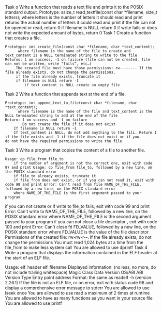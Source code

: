 Task o
Write a function that reads a text file and prints it to the POSIX standard output.
	Prototype: ssize_t read_textfile(const char *filename, size_t letters);
		   where letters is the number of letters it should read and print
	returns the actual number of letters it could read and print
		if the file can not be opened or read, return 0
		if filename is NULL return 0
		if write fails or does not write the expected amount of bytes, return 0
Task 1
Create a function that creates a file.

	Prototype: int create_file(const char *filename, char *text_content);
		  where filename is the name of the file to create and text_content is a NULL terminated string to write to the file
	Returns: 1 on success, -1 on failure (file can not be created, file can not be written, write “fails”, etc…)
		 The created file must have those permissions: rw-------. If the file already exists, do not change the permissions.
		 if the file already exists, truncate it
		 if filename is NULL return -1
	         if text_content is NULL create an empty file
Task 2
Write a function that appends text at the end of a file.

	Prototype: int append_text_to_file(const char *filename, char *text_content);
		  where filename is the name of the file and text_content is the NULL terminated string to add at the end of the file
	Return: 1 on success and -1 on failure
	        Do not create the file if it does not exist
		If filename is NULL return -1
		If text_content is NULL, do not add anything to the fili. Return 1 if the file exists and -1 if the file does not exist or if you 		 do not have the required permissions to write the file
Task 3
Write a program that copies the content of a file to another file.

	Usage: cp file_from file_to
		if the number of argument is not the correct one, exit with code 97 and print Usage: cp file_from file_to, followed by a new line, on the POSIX standard error
		if file_to already exists, truncate it
		if file_from does not exist, or if you can not read it, exit with code 98 and print Error: Can't read from file NAME_OF_THE_FILE, followed by a new line, on the POSIX standard error
		where NAME_OF_THE_FILE is the first argument passed to your program
if you can not create or if write to file_to fails, exit with code 99 and print Error: Can't write to NAME_OF_THE_FILE, followed by a new line, on the POSIX standard error
		where NAME_OF_THE_FILE is the second argument passed to your program
if you can not close a file descriptor , exit with code 100 and print Error: Can't close fd FD_VALUE, followed by a new line, on the POSIX standard error
		where FD_VALUE is the value of the file descriptor
		Permissions of the created file: rw-rw-r--. If the file already exists, do not change the permissions
		You must read 1,024 bytes at a time from the file_from to make less system call
You are allowed to use dprintf
Task 4
Write a program that displays the information contained in the ELF header at the start of an ELF file.

Usage: elf_header elf_filename
Displayed information: (no less, no more, do not include trailing whitespace)
Magic
Class
Data
Version
OS/ABI
ABI Version
Type
Entry point address
Format: the same as readelf -h (version 2.26.1)
If the file is not an ELF file, or on error, exit with status code 98 and display a comprehensive error message to stderr
You are allowed to use lseek once
You are allowed to use read a maximum of 2 times at runtime
You are allowed to have as many functions as you want in your source file
You are allowed to use printf
